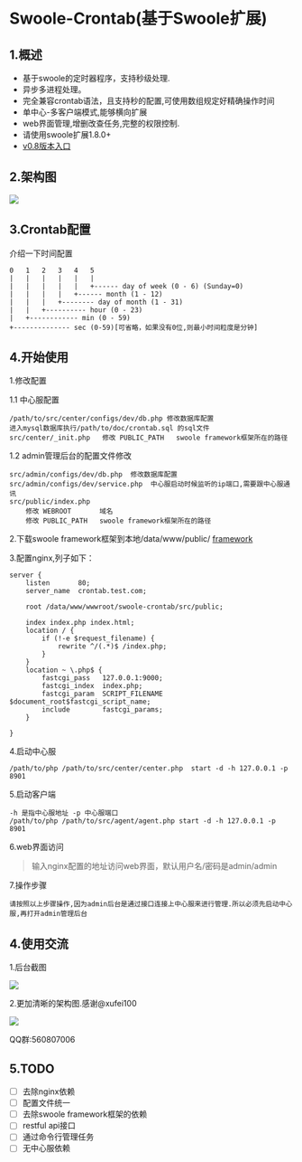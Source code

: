 Swoole-Crontab(基于Swoole扩展)
==============
1.概述
--------------
+ 基于swoole的定时器程序，支持秒级处理.
+ 异步多进程处理。
+ 完全兼容crontab语法，且支持秒的配置,可使用数组规定好精确操作时间
+ 单中心-多客户端模式,能够横向扩展
+ web界面管理,增删改查任务,完整的权限控制.
+ 请使用swoole扩展1.8.0+
+ [v0.8版本入口](https://github.com/osgochina/swoole-crontab/tree/v0.8)

2.架构图
--------------
![](https://raw.githubusercontent.com/osgochina/swoole-crontab/master/doc/x.png)

3.Crontab配置
--------------
介绍一下时间配置

    0   1   2   3   4   5
    |   |   |   |   |   |
    |   |   |   |   |   +------ day of week (0 - 6) (Sunday=0)
    |   |   |   |   +------ month (1 - 12)
    |   |   |   +-------- day of month (1 - 31)
    |   |   +---------- hour (0 - 23)
    |   +------------ min (0 - 59)
    +-------------- sec (0-59)[可省略，如果没有0位,则最小时间粒度是分钟]
    
4.开始使用
-----------
1.修改配置

1.1 中心服配置
    
    /path/to/src/center/configs/dev/db.php 修改数据库配置
    进入mysql数据库执行/path/to/doc/crontab.sql 的sql文件
    src/center/_init.php   修改 PUBLIC_PATH   swoole framework框架所在的路径
    
1.2 admin管理后台的配置文件修改
    
    src/admin/configs/dev/db.php  修改数据库配置
    src/admin/configs/dev/service.php  中心服启动时候监听的ip端口,需要跟中心服通讯
    src/public/index.php  
        修改 WEBROOT       域名
        修改 PUBLIC_PATH   swoole framework框架所在的路径
    
    
2.下载swoole framework框架到本地/data/www/public/ [framework](https://github.com/swoole/framework.git)

3.配置nginx,列子如下：

```
server {
    listen       80;
    server_name  crontab.test.com;
    
    root /data/www/wwwroot/swoole-crontab/src/public;
    
    index index.php index.html;
    location / {
        if (!-e $request_filename) {
            rewrite ^/(.*)$ /index.php;
        }
    }
    location ~ \.php$ {
        fastcgi_pass   127.0.0.1:9000;
        fastcgi_index  index.php;
        fastcgi_param  SCRIPT_FILENAME  $document_root$fastcgi_script_name;
        include        fastcgi_params;
    }

}
```

4.启动中心服

    /path/to/php /path/to/src/center/center.php  start -d -h 127.0.0.1 -p 8901
   
5.启动客户端

    -h 是指中心服地址 -p 中心服端口
    /path/to/php /path/to/src/agent/agent.php start -d -h 127.0.0.1 -p 8901
   
6.web界面访问

>输入nginx配置的地址访问web界面，默认用户名/密码是admin/admin

7.操作步骤

    请按照以上步骤操作,因为admin后台是通过接口连接上中心服来进行管理.所以必须先启动中心服,再打开admin管理后台



4.使用交流
-----------

1.后台截图

![](https://raw.githubusercontent.com/osgochina/swoole-crontab/master/doc/demo.png)

2.更加清晰的架构图.感谢@xufei100 

![](https://raw.githubusercontent.com/osgochina/swoole-crontab/master/doc/xufei100.png)


QQ群:560807006

5.TODO
----------

- [ ] 去除nginx依赖
- [ ] 配置文件统一
- [ ] 去除swoole framework框架的依赖
- [ ] restful api接口
- [ ] 通过命令行管理任务
- [ ] 无中心服依赖
